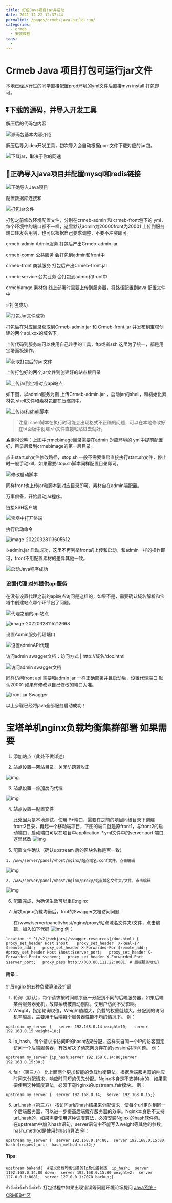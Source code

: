 ```yaml
---
title: 打包Java项目jar并启动
date: 2021-12-22 12:37:44
permalink: /pages/crmeb/java-build-run/
categories:
  - crmeb
  - 安装教程
tags:
  - 
---
```

# Crmeb Java 项目打包可运行jar文件

本地已经运行过的同学直接配置prod环境的yml文件后直接mvn install 打包即可。

## ⏬下载的源码，并导入开发工具

解压后的代码包内容

![源码包基本内容介绍](https://fastly.jsdelivr.net/gh/xbdazz/mypic/img/202203281444821.png)

解压后导入idea开发工具，初次导入会自动根据pom文件下载对应的jar包。

![下载jar，取决于你的网速](http://fastly.jsdelivr.net/gh/xbdazz/mypic/img/202203261556769.png)

## 🔗正确导入java项目并配置mysql和redis链接

![正确导入Java项目](http://fastly.jsdelivr.net/gh/xbdazz/mypic/img/202203261558982.png)

 配置数据库连接和

![打包jar文件](http://fastly.jsdelivr.net/gh/xbdazz/mypic/img/202203261626692.png)

打包之前修改环境配置文件，分别在crmeb-admin 和 crmeb-front包下的 yml，每个环境中的端口都不一样，这里默认admin为20000front为20001 上传到服务端口转发会用到，也可以根据自己要求调整，不要不冲突即可。

crmeb-admin		Admin服务		 打包后产出Crmeb-admin.jar

crmeb-comm		公共服务   		 会打包到admin和front中

crmeb-front   		商城服务			打包后产出Crmeb-front.jar

crmeb-service		公共业务			会打包到admin和front中

crmebiamge			素材包				线上部署时需要上传到服务器，将路径配置到java 配置文件中

✅打包成功

![打包Jar文件成功](http://fastly.jsdelivr.net/gh/xbdazz/mypic/img/202203261637385.png)

打包后在对应目录获取到Crmeb-admin.jar 和 Crmeb-front.jar 并发布到宝塔创建的两个api.xxx的域名下。

上传代码到服务端可以使用自己趁手的工具，ftp或者ssh 这里为了统一，都是用宝塔面板操作。

![获取打包后的jar文件](http://fastly.jsdelivr.net/gh/xbdazz/mypic/img/202203281048079.png)

上传打包好的两个jar文件到创建好的站点根目录

![上传jar到宝塔对应api站点](http://fastly.jsdelivr.net/gh/xbdazz/mypic/img/202203281052132.png)

如下图，以admin服务为例 上传Crmeb-admin.jar ，启动jar的shell，和初始化素材包 shell文件和素材包都在压缩包中。

![上传jar和shell脚本](http://fastly.jsdelivr.net/gh/xbdazz/mypic/img/202203281109524.png)

> 注意: shell脚本在执行时可能会出现格式不正确的问题，可以在本地修改好在bt面板中创建.sh文件直接粘贴进去就好。

⚠️素材说明：上图中crmebimage目录需要在admin 对应环境的 yml中提前配置好，目录层级到crmebimage的第一层目录。

点击start.sh文件修改路径，stop.sh 一般不需要重启直接执行start.sh文件，停止时一般手动kill，如果需要stop.sh脚本同样配置目录即可。

![修改启动脚本](http://fastly.jsdelivr.net/gh/xbdazz/mypic/img/202203281128937.png)

同样front也上传jar和脚本到对应目录即可，素材自在admin端配置。

万事俱备，开始启动jar程序。

链接SSH客户端

![宝塔中打开终端](http://fastly.jsdelivr.net/gh/xbdazz/mypic/img/202203281138409.png)

执行启动命令

![image-20220328113605612](http://fastly.jsdelivr.net/gh/xbdazz/mypic/img/202203281136685.png)

☕️admin.jar 启动成功，这里不再列举front的上传和启动，和admin一样的操作即可，front不用配置素材的差异其他一致。

![启动Java程序成功](http://fastly.jsdelivr.net/gh/xbdazz/mypic/img/202203281145850.png)

### 设置代理 对外提供api服务

在没有设置代理之前的api站点访问是这样的，如果不是，需要确认域名解析和宝塔中创建站点哪个环节出了问题。

![代理之前的api站点](http://fastly.jsdelivr.net/gh/xbdazz/mypic/img/202203281149523.png)

![image-20220328115212668](http://fastly.jsdelivr.net/gh/xbdazz/mypic/img/202203281152707.png)

设置Admin服务代理端口

![设置adminAPI代理](http://fastly.jsdelivr.net/gh/xbdazz/mypic/img/202203281154830.png)

访问admin swagger文档：访问方式 | http://域名/doc.html

![访问admin swagger文档](http://fastly.jsdelivr.net/gh/xbdazz/mypic/img/202203281158285.png)

同样访问front api 需要和admin jar 一样正确部署并且启动后，设置代理端口 默认20001 如果有修改以自己修改的端口为准。

![front jar Swagger](http://fastly.jsdelivr.net/gh/xbdazz/mypic/img/202203281205324.png)

以上步骤已经将java全部服务启动成功！

# **宝塔单机nginx负载均衡集群部署 如果需要**

1. 添加站点（此处不做详述）

2. 站点设置—网站目录，关闭防跨转攻击

![img](http://fastly.jsdelivr.net/gh/xbdazz/mypic/img/202112251122019.png)

3. 站点设置—添加反向代理

![img](http://fastly.jsdelivr.net/gh/xbdazz/mypic/img/202112251122782.png)

4. 站点设置—配置文件

   此处因为是本地测试，使用IP+端口，需要在之前的项目同级目录下创建front2目录，再起一个移动端项目，下图的端口就是原front1，与front2的启动端口，启动端口可以在项目中application-*.yml文件中的server:port:端口,这里修改
   ![img](http://fastly.jsdelivr.net/gh/xbdazz/mypic/img/202112251122651.png)

5. 配置文件确认（确认upstream 后的区块名称是否一致）

```shell
1. /www/server/panel/vhost/nginx/站点域名.conf文件，点击编辑
```

![img](http://fastly.jsdelivr.net/gh/xbdazz/mypic/img/202112251123321.png)

```shell
2. /www/server/panel/vhost/nginx/proxy/站点域名文件夹/文件，点击编辑
```

![img](http://fastly.jsdelivr.net/gh/xbdazz/mypic/img/202112251123751.png)

6. 配置完成，为确保生效可以重启nginx

7. 解决nginx负载均衡后，font的Swagger文档访问问题

   在/www/server/panel/vhost/nginx/proxy/站点域名文件夹/文件，点击编辑，加入如下代码
   ![img](http://fastly.jsdelivr.net/gh/xbdazz/mypic/img/202112251123736.png)
   例：

```
location ~* ^(/v2|/webjars|/swagger-resources|/doc.html) {   proxy_set_header Host $host;   proxy_set_header  X-Real-IP  $remote_addr;   proxy_set_header X-Forwarded-For $remote_addr;   #proxy_set_header Host $host:$server_port;   proxy_set_header X-Forwarded-Proto $scheme;   proxy_set_header X-Forwarded-Port $server_port;   proxy_pass http://000.00.111.22:8081; # 后端服务地址}
```

#### 附录：

扩展nginx的五种负载算法及扩展

1. 轮询（默认），每个请求按时间顺序逐一分配到不同的后端服务器，如果后端某台服务器死机，故障系统被自动剔除，使用户访问不受影响。
2. Weight，指定轮询权值，Weight值越大，负载的权重就越大。分配到的访问机率越高，主要用于后端每个服务器性能不均的情况下。
   例：

```
upstream my_server {   server 192.168.0.14 weight=10;   server 192.168.0.15 weight=10;}
```

3. ip_hash，每个请求按访问IP的hash结果分配，这样来自同一个IP的访客固定访问一个后端服务器，有效解决了动态网页存在的session共享问题。
   例：

```
upstream my_server {ip_hash;server 192.168.0.14:88;server 192.168.0.15:80;}
```

4. fair（第三方）
   比上面两个更加智能的负载均衡算法。根据后端服务器的响应时间来分配请求，响应时间短的优先分配。Nginx本身是不支持fair的，如果需要使用这种调度算法，必须下载Nginx的upstream_fair模块。
   例：

```
upstream my_server {  server 192.168.0.14;  server 192.168.0.15;}
```

5. url_hash（第三方）
   按访问url的hash结果来分配请求，使每个url定向到同一个后端服务器，可以进一步提高后端缓存服务器的效率。Nginx本身是不支持url_hash的，如果需要使用这种调度算法，必须安装Nginx 的hash软件包。
   在upstream中加入hash语句，server语句中不能写入weight等其他的参数，hash_method是使用的hash算法
   例：

```
upstream my_server {  server 192.168.0.14:80;  server 192.168.0.15:80;  hash $request_uri;  hash_method crc32;}
```

#### Tips:

```
upstream bakend{  #定义负载均衡设备的Ip及设备状态  ip_hash;  server 1192.168.0.14:80 down;  server 192.168.0.15:80 weight=2;  server 127.0.0.1:8081;  server 127.0.0.1:7070 backup;}
```

👍👍👍👍👍👍👍👍 打包过程中如果出现错误等问题环境论坛提问 [Java系统 - CRMEB社区](https://q.crmeb.com/?categoryId=122&sequence=0)
